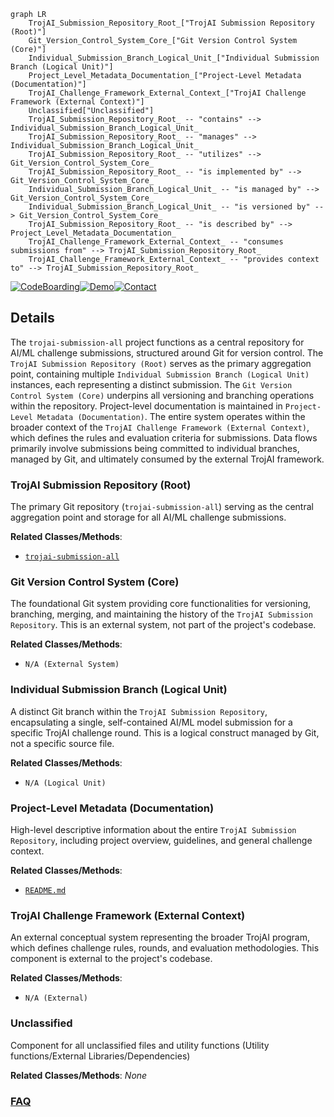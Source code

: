```mermaid
graph LR
    TrojAI_Submission_Repository_Root_["TrojAI Submission Repository (Root)"]
    Git_Version_Control_System_Core_["Git Version Control System (Core)"]
    Individual_Submission_Branch_Logical_Unit_["Individual Submission Branch (Logical Unit)"]
    Project_Level_Metadata_Documentation_["Project-Level Metadata (Documentation)"]
    TrojAI_Challenge_Framework_External_Context_["TrojAI Challenge Framework (External Context)"]
    Unclassified["Unclassified"]
    TrojAI_Submission_Repository_Root_ -- "contains" --> Individual_Submission_Branch_Logical_Unit_
    TrojAI_Submission_Repository_Root_ -- "manages" --> Individual_Submission_Branch_Logical_Unit_
    TrojAI_Submission_Repository_Root_ -- "utilizes" --> Git_Version_Control_System_Core_
    TrojAI_Submission_Repository_Root_ -- "is implemented by" --> Git_Version_Control_System_Core_
    Individual_Submission_Branch_Logical_Unit_ -- "is managed by" --> Git_Version_Control_System_Core_
    Individual_Submission_Branch_Logical_Unit_ -- "is versioned by" --> Git_Version_Control_System_Core_
    TrojAI_Submission_Repository_Root_ -- "is described by" --> Project_Level_Metadata_Documentation_
    TrojAI_Challenge_Framework_External_Context_ -- "consumes submissions from" --> TrojAI_Submission_Repository_Root_
    TrojAI_Challenge_Framework_External_Context_ -- "provides context to" --> TrojAI_Submission_Repository_Root_
```

[![CodeBoarding](https://img.shields.io/badge/Generated%20by-CodeBoarding-9cf?style=flat-square)](https://github.com/CodeBoarding/CodeBoarding)[![Demo](https://img.shields.io/badge/Try%20our-Demo-blue?style=flat-square)](https://www.codeboarding.org/diagrams)[![Contact](https://img.shields.io/badge/Contact%20us%20-%20contact@codeboarding.org-lightgrey?style=flat-square)](mailto:contact@codeboarding.org)

## Details

The `trojai-submission-all` project functions as a central repository for AI/ML challenge submissions, structured around Git for version control. The `TrojAI Submission Repository (Root)` serves as the primary aggregation point, containing multiple `Individual Submission Branch (Logical Unit)` instances, each representing a distinct submission. The `Git Version Control System (Core)` underpins all versioning and branching operations within the repository. Project-level documentation is maintained in `Project-Level Metadata (Documentation)`. The entire system operates within the broader context of the `TrojAI Challenge Framework (External Context)`, which defines the rules and evaluation criteria for submissions. Data flows primarily involve submissions being committed to individual branches, managed by Git, and ultimately consumed by the external TrojAI framework.

### TrojAI Submission Repository (Root)
The primary Git repository (`trojai-submission-all`) serving as the central aggregation point and storage for all AI/ML challenge submissions.


**Related Classes/Methods**:

- <a href="https://github.com/UMBC-Coral-Lab/trojai-submission-all/blob/main/" target="_blank" rel="noopener noreferrer">`trojai-submission-all`</a>


### Git Version Control System (Core)
The foundational Git system providing core functionalities for versioning, branching, merging, and maintaining the history of the `TrojAI Submission Repository`. This is an external system, not part of the project's codebase.


**Related Classes/Methods**:

- `N/A (External System)`


### Individual Submission Branch (Logical Unit)
A distinct Git branch within the `TrojAI Submission Repository`, encapsulating a single, self-contained AI/ML model submission for a specific TrojAI challenge round. This is a logical construct managed by Git, not a specific source file.


**Related Classes/Methods**:

- `N/A (Logical Unit)`


### Project-Level Metadata (Documentation)
High-level descriptive information about the entire `TrojAI Submission Repository`, including project overview, guidelines, and general challenge context.


**Related Classes/Methods**:

- <a href="https://github.com/UMBC-Coral-Lab/trojai-submission-all/blob/mainREADME.md" target="_blank" rel="noopener noreferrer">`README.md`</a>


### TrojAI Challenge Framework (External Context)
An external conceptual system representing the broader TrojAI program, which defines challenge rules, rounds, and evaluation methodologies. This component is external to the project's codebase.


**Related Classes/Methods**:

- `N/A (External)`


### Unclassified
Component for all unclassified files and utility functions (Utility functions/External Libraries/Dependencies)


**Related Classes/Methods**: _None_



### [FAQ](https://github.com/CodeBoarding/GeneratedOnBoardings/tree/main?tab=readme-ov-file#faq)